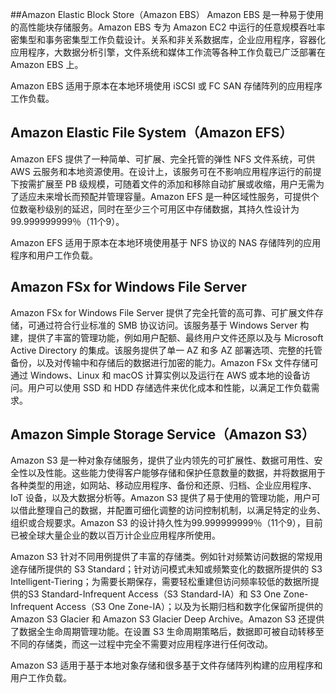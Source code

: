##Amazon Elastic Block Store（Amazon EBS）
Amazon EBS 是一种易于使用的高性能块存储服务。Amazon EBS 专为 Amazon EC2 中运行的任意规模吞吐率密集型和事务密集型工作负载设计。关系和非关系数据库，企业应用程序，容器化应用程序，大数据分析引擎，文件系统和媒体工作流等各种工作负载已广泛部署在 Amazon EBS 上。

Amazon EBS 适用于原本在本地环境使用 iSCSI 或 FC SAN 存储阵列的应用程序工作负载。

## Amazon Elastic File System（Amazon EFS）
Amazon EFS 提供了一种简单、可扩展、完全托管的弹性 NFS 文件系统，可供 AWS 云服务和本地资源使用。在设计上，该服务可在不影响应用程序运行的前提下按需扩展至 PB 级规模，可随着文件的添加和移除自动扩展或收缩，用户无需为了适应未来增长而预配并管理容量。Amazon EFS 是一种区域性服务，可提供个位数毫秒级别的延迟，同时在至少三个可用区中存储数据，其持久性设计为 99.999999999％（11个9）。

Amazon EFS 适用于原本在本地环境使用基于 NFS 协议的 NAS 存储阵列的应用程序和用户工作负载。

## Amazon FSx for Windows File Server


Amazon FSx for Windows File Server 提供了完全托管的高可靠、可扩展文件存储，可通过符合行业标准的 SMB 协议访问。该服务基于 Windows Server 构建，提供了丰富的管理功能，例如用户配额、最终用户文件还原以及与 Microsoft Active Directory 的集成。该服务提供了单一 AZ 和多 AZ 部署选项、完整的托管备份，以及对传输中和存储后的数据进行加密的能力。Amazon FSx 文件存储可通过 Windows、Linux 和 macOS 计算实例以及运行在 AWS 或本地的设备访问。用户可以使用 SSD 和 HDD 存储选件来优化成本和性能，以满足工作负载需求。

## Amazon Simple Storage Service（Amazon S3）
Amazon S3 是一种对象存储服务，提供了业内领先的可扩展性、数据可用性、安全性以及性能。这些能力使得客户能够存储和保护任意数量的数据，并将数据用于各种类型的用途，如网站、移动应用程序、备份和还原、归档、企业应用程序、IoT 设备，以及大数据分析等。Amazon S3 提供了易于使用的管理功能，用户可以借此整理自己的数据，并配置可细化调整的访问控制机制，以满足特定的业务、组织或合规要求。Amazon S3 的设计持久性为99.999999999％（11个9），目前已被全球大量企业的数以百万计企业应用程序所使用。

Amazon S3 针对不同用例提供了丰富的存储类。例如针对频繁访问数据的常规用途存储所提供的 S3 Standard；针对访问模式未知或频繁变化的数据所提供的 S3 Intelligent-Tiering；为需要长期保存，需要轻松重建但访问频率较低的数据所提供的S3 Standard-Infrequent Access（S3 Standard-IA）和 S3 One Zone-Infrequent Access（S3 One Zone-IA）；以及为长期归档和数字化保留所提供的 Amazon S3 Glacier 和 Amazon S3 Glacier Deep Archive。Amazon S3 还提供了数据全生命周期管理功能。在设置 S3 生命周期策略后，数据即可被自动转移至不同的存储类，而这一过程中完全不需要对应用程序进行任何改动。

Amazon S3 适用于基于本地对象存储和很多基于文件存储阵列构建的应用程序和用户工作负载。